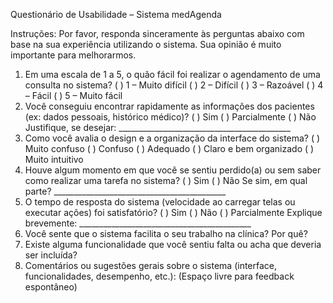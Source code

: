 Questionário de Usabilidade – Sistema medAgenda

Instruções:
Por favor, responda sinceramente às perguntas abaixo com base na sua experiência utilizando o
sistema. Sua opinião é muito importante para melhorarmos.
1. Em uma escala de 1 a 5, o quão fácil foi realizar o agendamento de uma consulta no sistema?
( ) 1 – Muito difícil
( ) 2 – Difícil
( ) 3 – Razoável
( ) 4 – Fácil
( ) 5 – Muito fácil
2. Você conseguiu encontrar rapidamente as informações dos pacientes (ex: dados pessoais,
histórico médico)?
( ) Sim
( ) Parcialmente
( ) Não
Justifique, se desejar: ___________________________________________
3. Como você avalia o design e a organização da interface do sistema?
( ) Muito confuso
( ) Confuso
( ) Adequado
( ) Claro e bem organizado
( ) Muito intuitivo
4. Houve algum momento em que você se sentiu perdido(a) ou sem saber como realizar uma
tarefa no sistema?
( ) Sim
( ) Não
Se sim, em qual parte? ___________________________________________
5. O tempo de resposta do sistema (velocidade ao carregar telas ou executar ações) foi
satisfatório?
( ) Sim
( ) Não
( ) Parcialmente
Explique brevemente: ___________________________________________
6. Você sente que o sistema facilita o seu trabalho na clínica? Por quê?
7. Existe alguma funcionalidade que você sentiu falta ou acha que deveria ser incluída?
8. Comentários ou sugestões gerais sobre o sistema (interface, funcionalidades, desempenho,
etc.):
(Espaço livre para feedback espontâneo)